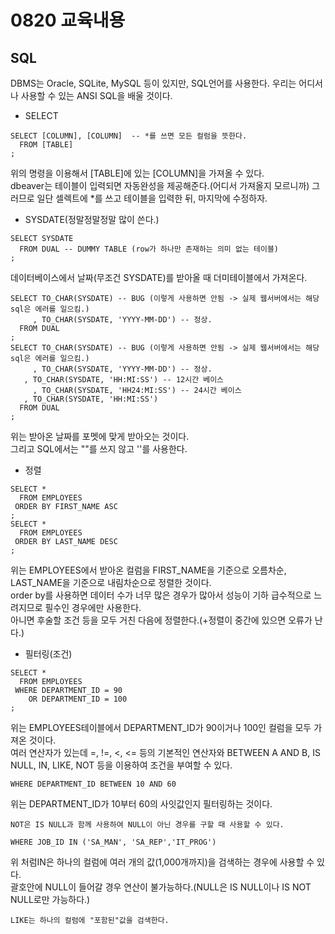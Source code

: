 # 0820 교육내용

## SQL
DBMS는 Oracle, SQLite, MySQL 등이 있지만, SQL언어를 사용한다. 우리는 어디서나 사용할 수 있는 ANSI SQL을 배울 것이다.</br>

* SELECT
```
SELECT [COLUMN], [COLUMN]  -- *를 쓰면 모든 컬럼을 뜻한다.
  FROM [TABLE]
;
```
위의 명령을 이용해서 [TABLE]에 있는 [COLUMN]을 가져올 수 있다.<br>
dbeaver는 테이블이 입력되면 자동완성을 제공해준다.(어디서 가져올지 모르니까) 그러므로 일단 셀렉트에 *를 쓰고 테이블을 입력한 뒤, 마지막에 수정하자.</br>

* SYSDATE(정말정말정말 많이 쓴다.)
```
SELECT SYSDATE
  FROM DUAL -- DUMMY TABLE (row가 하나만 존재하는 의미 없는 테이블)
;
```
데이터베이스에서 날짜(무조건 SYSDATE)를 받아올 때 더미테이블에서 가져온다.</br>
```
SELECT TO_CHAR(SYSDATE)	-- BUG (이렇게 사용하면 안됨 -> 실제 웹서버에서는 해당 sql은 에러를 일으킴.)
	 , TO_CHAR(SYSDATE, 'YYYY-MM-DD') -- 정상.
  FROM DUAL
;
SELECT TO_CHAR(SYSDATE)	-- BUG (이렇게 사용하면 안됨 -> 실제 웹서버에서는 해당 sql은 에러를 일으킴.)
	 , TO_CHAR(SYSDATE, 'YYYY-MM-DD') -- 정상.
   , TO_CHAR(SYSDATE, 'HH:MI:SS') -- 12시간 베이스
	 , TO_CHAR(SYSDATE, 'HH24:MI:SS') -- 24시간 베이스
   , TO_CHAR(SYSDATE, 'HH:MI:SS')
  FROM DUAL
;
```
위는 받아온 날짜를 포멧에 맞게 받아오는 것이다.</br>
그리고 SQL에서는 ""를 쓰지 않고 ''를 사용한다.</br>

* 정렬
```
SELECT *
  FROM EMPLOYEES
 ORDER BY FIRST_NAME ASC
;
SELECT *
  FROM EMPLOYEES
 ORDER BY LAST_NAME DESC
;
```
위는 EMPLOYEES에서 받아온 컬럼을 FIRST_NAME을 기준으로 오름차순, LAST_NAME을 기준으로 내림차순으로 정렬한 것이다.</br>
order by를 사용하면 데이터 수가 너무 많은 경우가 많아서 성능이 기하 급수적으로 느려지므로 필수인 경우에만 사용한다.</br>
아니면 후술할 조건 등을 모두 거친 다음에 정렬한다.(+정렬이 중간에 있으면 오류가 난다.)</br>

* 필터링(조건)
```
SELECT *
  FROM EMPLOYEES
 WHERE DEPARTMENT_ID = 90
    OR DEPARTMENT_ID = 100
;
```
위는 EMPLOYEES테이블에서 DEPARTMENT_ID가 90이거나 100인 컬럼을 모두 가져온 것이다.</br>
여러 연산자가 있는데 =, !=, <, <= 등의 기본적인 연산자와 BETWEEN A AND B, IS NULL, IN, LIKE, NOT 등을 이용하여 조건을 부여할 수 있다.</br>
```
WHERE DEPARTMENT_ID BETWEEN 10 AND 60
```
위는 DEPARTMENT_ID가 10부터 60의 사잇값인지 필터링하는 것이다.
```
NOT은 IS NULL과 함께 사용하여 NULL이 아닌 경우를 구할 때 사용할 수 있다.
```
```
WHERE JOB_ID IN ('SA_MAN', 'SA_REP','IT_PROG')
```
위 처럼IN은 하나의 컬럼에 여러 개의 값(1,000개까지)을 검색하는 경우에 사용할 수 있다. </BR>
괄호안에 NULL이 들어갈 경우 연산이 불가능하다.(NULL은 IS NULL이나 IS NOT NULL로만 가능하다.)</BR>


```
LIKE는 하나의 컬럼에 "포함된"값을 검색한다.
```




 

